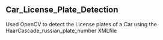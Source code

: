 ## Car_License_Plate_Detection
Used OpenCV to detect the License plates of a Car using the HaarCascade_russian_plate_number XMLfile
